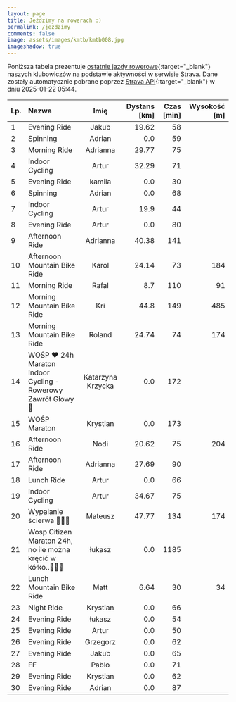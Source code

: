 ```yaml
---
layout: page
title: Jeździmy na rowerach :)
permalink: /jezdzimy
comments: false
image: assets/images/kmtb/kmtb008.jpg
imageshadow: true
---
```


Poniższa tabela prezentuje [ostatnie jazdy rowerowe](https://www.strava.com/clubs/336381){:target="_blank"} naszych klubowiczów na podstawie aktywności w serwisie Strava. Dane zostały automatycznie pobrane poprzez [Strava API](https://developers.strava.com/docs/reference/#api-Clubs-getClubActivitiesById){:target="_blank"} w dniu 2025-01-22 05:44.

Lp. | Nazwa | Imię | Dystans [km] | Czas [min] | Wysokość [m]
:--- | :--- | :---: | ---: | ---: | ---:
1|Evening Ride|Jakub|19.62|58|
2|Spinning|Adrian|0.0|59|
3|Morning Ride|Adrianna|29.77|75|
4|Indoor Cycling|Artur|32.29|71|
5|Evening Ride|kamila|0.0|30|
6|Spinning|Adrian|0.0|68|
7|Indoor Cycling|Artur|19.9|44|
8|Evening Ride|Artur|0.0|80|
9|Afternoon Ride|Adrianna|40.38|141|
10|Afternoon Mountain Bike Ride|Karol|24.14|73|184
11|Morning Ride|Rafal|8.7|110|91
12|Morning Mountain Bike Ride|Kri|44.8|149|485
13|Morning Mountain Bike Ride|Roland|24.74|74|174
14|WOŚP ❤️ 24h Maraton Indoor Cycling - Rowerowy Zawrót Głowy 🚴|Katarzyna Krzycka|0.0|172|
15|WOŚP Maraton|Krystian|0.0|173|
16|Afternoon Ride|Nodi|20.62|75|204
17|Afternoon Ride|Adrianna|27.69|90|
18|Lunch Ride|Artur|0.0|66|
19|Indoor Cycling|Artur|34.67|75|
20|Wypalanie ścierwa 🤒🤧😩|Mateusz|47.77|134|174
21|Wosp Citizen Maraton 24h, no ile można kręcić w kółko..🤠😵‍💫|łukasz|0.0|1185|
22|Lunch Mountain Bike Ride|Matt|6.64|30|34
23|Night Ride|Krystian|0.0|66|
24|Evening Ride|łukasz|0.0|54|
25|Evening Ride|Artur|0.0|50|
26|Evening Ride|Grzegorz|0.0|62|
27|Evening Ride|Jakub|0.0|65|
28|FF|Pablo|0.0|71|
29|Evening Ride|Krystian|0.0|62|
30|Evening Ride|Adrian|0.0|87|
